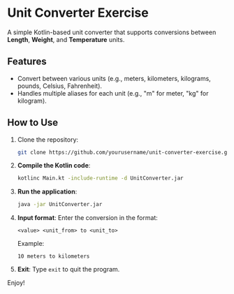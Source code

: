 # Unit Converter Exercise

A simple Kotlin-based unit converter that supports conversions between **Length**, **Weight**, and **Temperature** units.

## Features
- Convert between various units (e.g., meters, kilometers, kilograms, pounds, Celsius, Fahrenheit).
- Handles multiple aliases for each unit (e.g., "m" for meter, "kg" for kilogram).

## How to Use
1. Clone the repository:
   ```bash
   git clone https://github.com/yourusername/unit-converter-exercise.git
   ```

2. **Compile the Kotlin code**:
   ```bash
   kotlinc Main.kt -include-runtime -d UnitConverter.jar
   ```

3. **Run the application**:
   ```bash
   java -jar UnitConverter.jar
   ```

4. **Input format**:
   Enter the conversion in the format:
   ```
   <value> <unit_from> to <unit_to>
   ```

   Example:
   ```
   10 meters to kilometers
   ```

5. **Exit**:
   Type `exit` to quit the program.


Enjoy!
